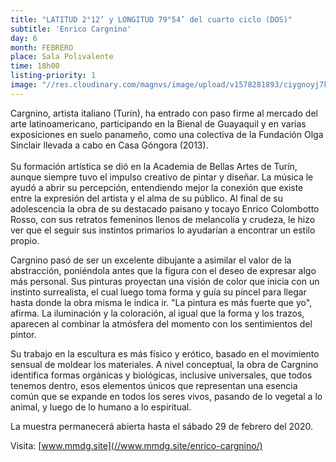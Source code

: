 ```yaml
---
title: "LATITUD 2°12’ y LONGITUD 79°54’ del cuarto ciclo (DOS)"
subtitle: 'Enrico Cargnino'
day: 6
month: FEBRERO
place: Sala Polivalente
time: 18h00
listing-priority: 1
image: "//res.cloudinary.com/magnvs/image/upload/v1578281893/ciygnoyj7kbxrjf5epzk.jpg"
---
```

Cargnino, artista italiano (Turín), ha entrado con paso firme al mercado del arte latinoamericano, participando en la Bienal de Guayaquil y en varias exposiciones en suelo panameño, como una colectiva de la Fundación Olga Sinclair llevada a cabo en Casa Góngora (2013).<br /><br/>Su formación artística se dió en la Academia de Bellas Artes de Turín, aunque siempre tuvo el impulso creativo de pintar y diseñar. La música le ayudó a abrir su percepción, entendiendo mejor la conexión que existe entre la expresión del artista y el alma de su público. Al final de su adolescencia la obra de su destacado paisano y tocayo Enrico Colombotto Rosso, con sus retratos femeninos llenos de melancolía y crudeza, le hizo ver que el seguir sus instintos primarios lo ayudarían a encontrar un estilo propio.  

Cargnino pasó de ser un excelente dibujante a asimilar el valor de la abstracción, poniéndola antes que la figura con el deseo de expresar algo más personal. Sus pinturas proyectan una visión de color que inicia con un instinto surrealista, el cual luego toma forma y guía su pincel para llegar hasta donde la obra misma le indica ir. "La pintura es más fuerte que yo", afirma.  La iluminación y la coloración, al igual que la forma y los trazos, aparecen al combinar la atmósfera del momento con los sentimientos del pintor.  

Su trabajo en la escultura es más físico y erótico, basado en el movimiento sensual de moldear los materiales. A nivel conceptual, la obra de Cargnino identifica formas orgánicas y biológicas, inclusive universales, que todos tenemos dentro, esos elementos únicos que representan una esencia común que se expande en todos los seres vivos, pasando de lo vegetal a lo animal, y luego de lo humano a lo espiritual.  

La muestra permanecerá abierta hasta el sábado 29 de febrero del 2020.

Visita: [www.mmdg.site](//www.mmdg.site/enrico-cargnino/)
